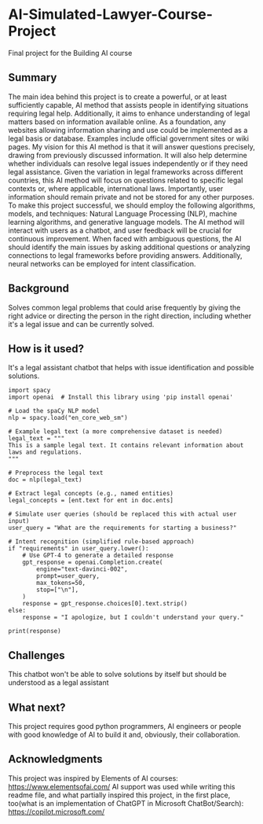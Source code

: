 # AI-Simulated-Lawyer-Course-Project

Final project for the Building AI course

## Summary

 The main idea behind this project is to create a powerful, or at least sufficiently capable, AI method that assists people in identifying situations requiring legal help. Additionally, it aims to enhance understanding of legal matters based on information available online. As a foundation, any websites allowing information sharing and use could be implemented as a legal basis or database. Examples include official government sites or wiki pages.
 My vision for this AI method is that it will answer questions precisely, drawing from previously discussed information. It will also help determine whether individuals can resolve legal issues independently or if they need legal assistance. Given the variation in legal frameworks across different countries, this AI method will focus on questions related to specific legal contexts or, where applicable, international laws. Importantly, user information should remain private and not be stored for any other purposes.
 To make this project successful, we should employ the following algorithms, models, and techniques: Natural Language Processing (NLP), machine learning algorithms, and generative language models. The AI method will interact with users as a chatbot, and user feedback will be crucial for continuous improvement. When faced with ambiguous questions, the AI should identify the main issues by asking additional questions or analyzing connections to legal frameworks before providing answers. Additionally, neural networks can be employed for intent classification.

## Background

Solves common legal problems that could arise frequently by giving the right advice or directing the person in the right direction, including whether it's a legal issue and can be currently solved.

## How is it used?

It's a legal assistant chatbot that helps with issue identification and possible solutions.

```
import spacy
import openai  # Install this library using 'pip install openai'

# Load the spaCy NLP model
nlp = spacy.load("en_core_web_sm")

# Example legal text (a more comprehensive dataset is needed)
legal_text = """
This is a sample legal text. It contains relevant information about laws and regulations.
"""

# Preprocess the legal text
doc = nlp(legal_text)

# Extract legal concepts (e.g., named entities)
legal_concepts = [ent.text for ent in doc.ents]

# Simulate user queries (should be replaced this with actual user input)
user_query = "What are the requirements for starting a business?"

# Intent recognition (simplified rule-based approach)
if "requirements" in user_query.lower():
    # Use GPT-4 to generate a detailed response
    gpt_response = openai.Completion.create(
        engine="text-davinci-002",
        prompt=user_query,
        max_tokens=50,
        stop=["\n"],
    )
    response = gpt_response.choices[0].text.strip()
else:
    response = "I apologize, but I couldn't understand your query."

print(response)
```

## Challenges

This chatbot won't be able to solve solutions by itself but should be understood as a legal assistant

## What next?

This project requires good python programmers, AI engineers or people with good knowledge of AI to build it and, obviously, their collaboration.

## Acknowledgments

This project was inspired by Elements of AI courses: https://www.elementsofai.com/
AI support was used while writing this readme file, and what partially inspired this project, in the first place, too(what is an implementation of ChatGPT in Microsoft ChatBot/Search): https://copilot.microsoft.com/
